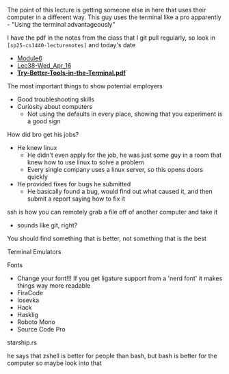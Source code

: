 The point of this lecture is getting someone else in here that uses their computer in a different way. This guy uses the terminal like a pro apparently - "Using the terminal advantageously"

I have the pdf in the notes from the class that I git pull regularly, so look in `[sp25-cs1440-lecturenotes]` and today's date
- [Module6](https://gitlab.cs.usu.edu/duckiecorp/sp25-cs1440-lecturenotes/-/tree/master/Module6)
- [Lec38-Wed_Apr_16](https://gitlab.cs.usu.edu/duckiecorp/sp25-cs1440-lecturenotes/-/tree/master/Module6/Lec38-Wed_Apr_16)
- [**Try-Better-Tools-in-the-Terminal.pdf**](https://gitlab.cs.usu.edu/duckiecorp/sp25-cs1440-lecturenotes/-/blob/master/Module6/Lec38-Wed_Apr_16/Try-Better-Tools-in-the-Terminal.pdf)`

The most important things to show potential employers
- Good troubleshooting skills
- Curiosity about computers
	- Not using the defaults in every place, showing that you experiment is a good sign

How did bro get his jobs?
- He knew linux
	- He didn't even apply for the job, he was just some guy in a room that knew how to use linux to solve a problem
	- Every single company uses a linux server, so this opens doors quickly
- He provided fixes for bugs he submitted
	- He basically found a bug, would find out what caused it, and then submit a report saying how to fix it

ssh is how you can remotely grab a file off of another computer and take it
- sounds like git, right?

You should find something that is better, not something that is the best

Terminal Emulators

Fonts
- Change your font!!! If you get ligature support from a 'nerd font' it makes things way more readable
- FiraCode
- Iosevka
- Hack
- Hasklig
- Roboto Mono
- Source Code Pro

starship.rs

he says that zshell is better for people than bash, but bash is better for the computer so maybe look into that